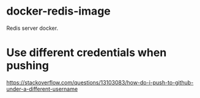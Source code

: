 # docker-redis-image
Redis server docker.

# Use different credentials when pushing
https://stackoverflow.com/questions/13103083/how-do-i-push-to-github-under-a-different-username
